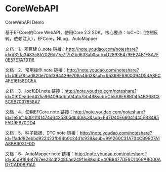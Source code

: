 # CoreWebAPI
CoreWebAPI Demo


基于EFCore的Core WebAPI，使用Core 2.2 SDK，核心要点：IoC+DI（控制反转，依赖注入），EFCore，NLog，AutoMapper

文档：1、项目建立.note
链接：http://note.youdao.com/noteshare?id=d32fa3483c852026d77e7f7b2bd633ab&sub=D2893E479EE24B1F8A7F0E57E7A79116

文档：2、常用操作.note
链接：http://note.youdao.com/noteshare?id=b16c0fcad820e70bf394429e709a46d3&sub=9539BE6900094D54A8FC4FE16158DC5A

文档：3、Ioc和DI.note
链接：http://note.youdao.com/noteshare?id=09f0eaded425a964094dbb04a1a7bb48&sub=C55A8E68B0454B368C35C9B7037858A7

文档：4、使用EFCore.note
链接：http://note.youdao.com/noteshare?id=1e56f1b0011f41474d0425305db406c3&sub=E47D40E66041445EB8495F5D9F870DD4

文档：5、种子数据、DTO.note
链接：http://note.youdao.com/noteshare?id=1fadd82ebbd922423fb94b0c24d1c938&sub=991260C31A704CB9907A1A8BB6031F0D

文档：6、AutoMapper.note
链接：http://note.youdao.com/noteshare?id=a5d9184ef767ee23cdf2480ad249f1e8&sub=40B9477DE9D1468A8D00AD7CAD0891A0
